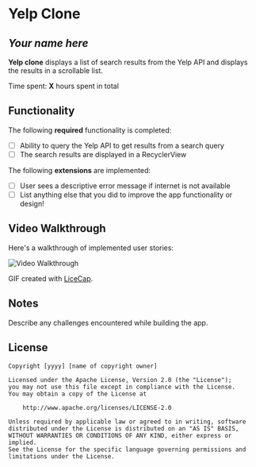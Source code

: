 # Yelp Clone 

## *Your name here*

**Yelp clone** displays a list of search results from the Yelp API and displays the results in a scrollable list. 

Time spent: **X** hours spent in total

## Functionality 

The following **required** functionality is completed:

* [ ] Ability to query the Yelp API to get results from a search query
* [ ] The search results are displayed in a RecyclerView

The following **extensions** are implemented:

* [ ] User sees a descriptive error message if internet is not available
* [ ] List anything else that you did to improve the app functionality or design!

## Video Walkthrough

Here's a walkthrough of implemented user stories:

<img src='http://i.imgur.com/link/to/your/gif/file.gif' title='Video Walkthrough' width='' alt='Video Walkthrough' />

GIF created with [LiceCap](http://www.cockos.com/licecap/).

## Notes

Describe any challenges encountered while building the app.

## License

    Copyright [yyyy] [name of copyright owner]

    Licensed under the Apache License, Version 2.0 (the "License");
    you may not use this file except in compliance with the License.
    You may obtain a copy of the License at

        http://www.apache.org/licenses/LICENSE-2.0

    Unless required by applicable law or agreed to in writing, software
    distributed under the License is distributed on an "AS IS" BASIS,
    WITHOUT WARRANTIES OR CONDITIONS OF ANY KIND, either express or implied.
    See the License for the specific language governing permissions and
    limitations under the License.
